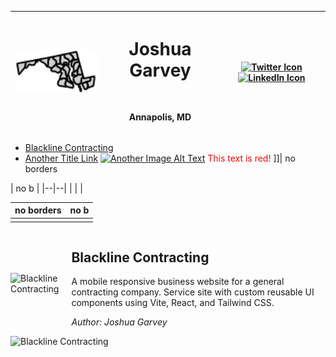 <div align="center" width="full">

| **<img src="/images/md.svg" alt="Profile Image" width="200">** | <h1> Joshua Garvey</h1> <br> <p>Annapolis, MD</p> | [![Twitter Icon](https://img.shields.io/badge/-Twitter-1DA1F2?style=flat-square&logo=twitter&logoColor=white)](https://twitter.com/joshuagarvey) [![LinkedIn Icon](https://img.shields.io/badge/-LinkedIn-0077B5?style=flat-square&logo=linkedin&logoColor=white)](https://linkedin.com/in/joshuagarvey) |
| -------------------------------------------------------------- | ------------------------------------------------- | -------------------------------------------------------------------------------------------------------------------------------------------------------------------------------------------------------------------------------------------------------------------------------------------------------- |

</div>

- [Blackline Contracting](https://blackline.joshuagarvey.com/)
- [Another Title Link](https://anotherexample.com) [![Another Image Alt Text](https://anotherexample.com/image.jpg)](https://anotherexample.com)
<font color="red">This text is red!</font>
]]| no borders 

| no b  |
|--|--|
|  |  |


| no borders | no b  |
|--|--|
|  |  |

<div style="display: flex; align-items: center;">
  <img src="https://i.imgur.com/VwTxl8C.png" alt="Blackline Contracting" width="100" style="margin-right: 20px;" />
  <div>
    <h2>Blackline Contracting</h2>
    <p>
      A mobile responsive business website for a general contracting company. Service site with custom reusable UI components using Vite, React, and Tailwind CSS.
    </p>
    <p><em>Author: Joshua Garvey</em></p>
  </div>
  
</div>
<img align="left" width="80%" src="https://i.imgur.com/Rt3bkK6.png" alt="Blackline Contracting">
